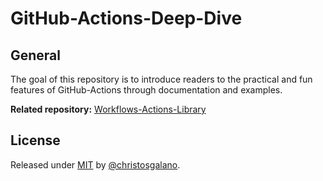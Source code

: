 # GitHub-Actions-Deep-Dive

## General

The goal of this repository is to introduce readers to the practical and fun features of GitHub-Actions through documentation and examples.

**Related repository:** [Workflows-Actions-Library](https://github.com/christosgalano/Workflows-Actions-Library)

## License

Released under [MIT](/LICENSE) by [@christosgalano](https://github.com/christosgalano).
